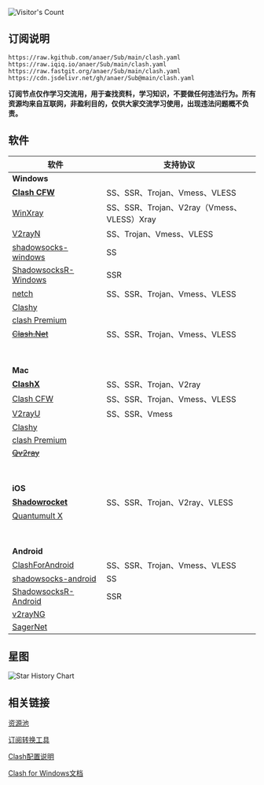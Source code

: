 ![Visitor's Count](https://profile-counter.glitch.me/anaer_Sub/count.svg)

## 订阅说明

```
https://raw.kgithub.com/anaer/Sub/main/clash.yaml
https://raw.iqiq.io/anaer/Sub/main/clash.yaml
https://raw.fastgit.org/anaer/Sub/main/clash.yaml
https://cdn.jsdelivr.net/gh/anaer/Sub@main/clash.yaml
```

**订阅节点仅作学习交流用，用于查找资料，学习知识，不要做任何违法行为。所有资源均来自互联网，非盈利目的，仅供大家交流学习使用，出现违法问题概不负责。**

## 软件

| 软件                                                                                | 支持协议                                   |
| ----------------------------------------------------------------------------------- | ------------------------------------------ |
| **Windows**                                                                             |                                            |
| [**Clash CFW**](https://github.com/Fndroid/clash_for_windows_pkg/releases)          | SS、SSR、Trojan、Vmess、VLESS              |
| [WinXray](https://github.com/TheMRLL/winxray/releases)                              | SS、SSR、Trojan、V2ray（Vmess、VLESS）Xray |
| [V2rayN](https://github.com/2dust/v2rayN/releases)                                  | SS、Trojan、Vmess、VLESS                   |
| [shadowsocks-windows](https://github.com/shadowsocks/shadowsocks-windows/releases)  | SS                                         |
| [ShadowsocksR-Windows](https://github.com/HMBSbige/ShadowsocksR-Windows/releases)   | SSR                                        |
| [netch](https://github.com/netchx/netch/releases)                                   | SS、SSR、Trojan、Vmess、VLESS              |
| [Clashy](https://github.com/SpongeNobody/Clashy/releases)                           |
| [clash Premium](https://github.com/Dreamacro/clash/releases/tag/premium)            |
| [~~Clash.Net~~](https://github.com/ClashDotNetFramework/ClashDotNetFramework/releases/) | SS、SSR、Trojan、Vmess、VLESS              |
| <br/><br/>                                                                          |                                            |
| **Mac**                                                                                 |                                            |
| [**ClashX**](https://github.com/yichengchen/clashX/releases)                        | SS、SSR、Trojan、V2ray                     |
| [Clash CFW](https://github.com/Fndroid/clash_for_windows_pkg/releases)              | SS、SSR、Trojan、Vmess、VLESS              |
| [V2rayU](https://github.com/yanue/V2rayU/releases)                                  | SS、SSR、Vmess                             |
| [Clashy](https://github.com/SpongeNobody/Clashy/releases)                           |
| [clash Premium](https://github.com/Dreamacro/clash/releases/tag/premium)            |
| [~~Qv2ray~~](https://github.com/Qv2ray/Qv2ray/releases)                      |                                            |
| <br/><br/>                                                                          |                                            |
| **iOS**                                                                                 |                                            |
| [**Shadowrocket**](https://apps.apple.com/bo/app/shadowrocket/id932747118?l=en)     | SS、SSR、Trojan、V2ray、VLESS              |
| [Quantumult X](https://apps.apple.com/us/app/id1443988620)                          |
| <br/><br/>                                                                          |                                            |
| **Android**                                                                             |                                            |
| [ClashForAndroid](https://github.com/Kr328/ClashForAndroid/releases)                | SS、SSR、Trojan、Vmess、VLESS              |
| [shadowsocks-android](https://github.com/shadowsocks/shadowsocks-android/releases)  | SS                                         |
| [ShadowsocksR-Android](https://github.com/HMBSbige/ShadowsocksR-Android/releases)   | SSR                                        |
| [v2rayNG](https://github.com/2dust/v2rayNG/releases)                                |
| [SagerNet](https://github.com/SagerNet/SagerNet/releases)                           |

## 星图

<!-- ![Stargazers over time](https://starchart.cc/anaer/Sub.svg) -->

<!-- ![Stargazers repo roster for @anaer/Sub](https://reporoster.com/stars/anaer/Sub) -->

![Star History Chart](https://api.star-history.com/svg?repos=anaer/Sub&type=Date)

## 相关链接

[资源池](https://cn.bing.com/search?q=free+proxies+%E7%9B%AE%E5%89%8D%E5%85%B1%E6%9C%89%E6%8A%93%E5%8F%96%E6%BA%90)

[订阅转换工具](https://cn.bing.com/search?q=%E7%94%9F%E6%88%90%E8%AE%A2%E9%98%85%E9%93%BE%E6%8E%A5+intitle%3A%E8%AE%A2%E9%98%85%E8%BD%AC%E6%8D%A2)

[Clash配置说明](https://lancellc.gitbook.io/clash/)

[Clash for Windows文档](https://docs.cfw.lbyczf.com/)
